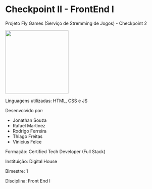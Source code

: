 # Checkpoint II - FrontEnd I

Projeto Fly Games (Serviço de Stremming de Jogos) - Checkpoint 2

<img src="https://media3.giphy.com/media/qUt4xeREPBTEdteWKw/giphy.gif" width="200" style="max-width: 100%;">

Linguagens utilizadas: HTML, CSS e JS

Desenvolvido por: 
- Jonathan Souza
- Rafael Martínez
- Rodrigo Ferreira
- Thiago Freitas
- Vinicius Felce

Formação: Certified Tech Developer (Full Stack)

Instituição: Digital House

Bimestre: 1

Disciplina: Front End I
